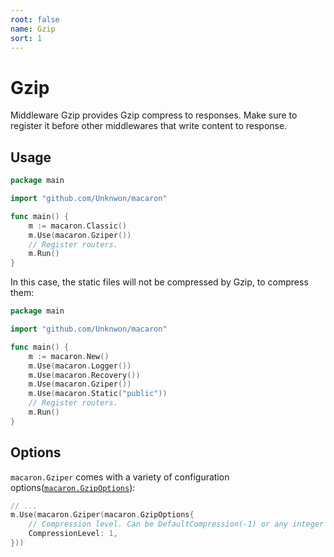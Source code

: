 ```yaml
---
root: false
name: Gzip
sort: 1
---
```


# Gzip

Middleware Gzip provides Gzip compress to responses. Make sure to register it before other middlewares that write content to response.

## Usage

```go
package main

import "github.com/Unknwon/macaron"

func main() {
	m := macaron.Classic()
	m.Use(macaron.Gziper())
	// Register routers.
	m.Run()
}
```

In this case, the static files will not be compressed by Gzip, to compress them:

```go
package main

import "github.com/Unknwon/macaron"

func main() {
	m := macaron.New()
	m.Use(macaron.Logger())
	m.Use(macaron.Recovery())
	m.Use(macaron.Gziper())
	m.Use(macaron.Static("public"))
	// Register routers.
	m.Run()
}
```

## Options

`macaron.Gziper` comes with a variety of configuration options([`macaron.GzipOptions`](https://gowalker.org/github.com/Unknwon/macaron#GzipOptions)):

```go
// ...
m.Use(macaron.Gziper(macaron.GzipOptions{
	// Compression level. Can be DefaultCompression(-1) or any integer value between BestSpeed(1) and BestCompression(9) inclusive.
	CompressionLevel: 1,
}))
```